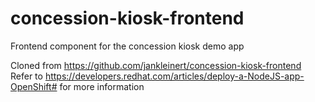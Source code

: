 # concession-kiosk-frontend
Frontend component for the concession kiosk demo app

Cloned from https://github.com/jankleinert/concession-kiosk-frontend
Refer to https://developers.redhat.com/articles/deploy-a-NodeJS-app-OpenShift# for more information

